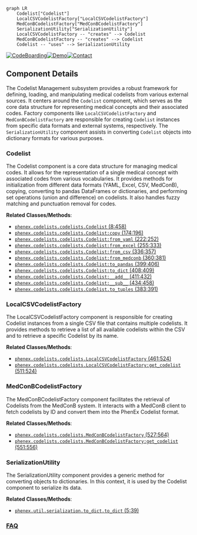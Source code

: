 ```mermaid
graph LR
    Codelist["Codelist"]
    LocalCSVCodelistFactory["LocalCSVCodelistFactory"]
    MedConBCodelistFactory["MedConBCodelistFactory"]
    SerializationUtility["SerializationUtility"]
    LocalCSVCodelistFactory -- "creates" --> Codelist
    MedConBCodelistFactory -- "creates" --> Codelist
    Codelist -- "uses" --> SerializationUtility
```
[![CodeBoarding](https://img.shields.io/badge/Generated%20by-CodeBoarding-9cf?style=flat-square)](https://github.com/CodeBoarding/CodeBoarding)[![Demo](https://img.shields.io/badge/Try%20our-Demo-blue?style=flat-square)](https://www.codeboarding.org/demo)[![Contact](https://img.shields.io/badge/Contact%20us%20-%20contact@codeboarding.org-lightgrey?style=flat-square)](mailto:contact@codeboarding.org)

## Component Details

The Codelist Management subsystem provides a robust framework for defining, loading, and manipulating medical codelists from various external sources. It centers around the `Codelist` component, which serves as the core data structure for representing medical concepts and their associated codes. Factory components like `LocalCSVCodelistFactory` and `MedConBCodelistFactory` are responsible for creating `Codelist` instances from specific data formats and external systems, respectively. The `SerializationUtility` component assists in converting `Codelist` objects into dictionary formats for various purposes.

### Codelist
The Codelist component is a core data structure for managing medical codes. It allows for the representation of a single medical concept with associated codes from various vocabularies. It provides methods for initialization from different data formats (YAML, Excel, CSV, MedConB), copying, converting to pandas DataFrames or dictionaries, and performing set operations (union and difference) on codelists. It also handles fuzzy matching and punctuation removal for codes.


**Related Classes/Methods**:

- <a href="https://github.com/Bayer-Group/PhenEx/blob/master/phenex/codelists/codelists.py#L8-L458" target="_blank" rel="noopener noreferrer">`phenex.codelists.codelists.Codelist` (8:458)</a>
- <a href="https://github.com/Bayer-Group/PhenEx/blob/master/phenex/codelists/codelists.py#L174-L196" target="_blank" rel="noopener noreferrer">`phenex.codelists.codelists.Codelist:copy` (174:196)</a>
- <a href="https://github.com/Bayer-Group/PhenEx/blob/master/phenex/codelists/codelists.py#L222-L252" target="_blank" rel="noopener noreferrer">`phenex.codelists.codelists.Codelist:from_yaml` (222:252)</a>
- <a href="https://github.com/Bayer-Group/PhenEx/blob/master/phenex/codelists/codelists.py#L255-L333" target="_blank" rel="noopener noreferrer">`phenex.codelists.codelists.Codelist:from_excel` (255:333)</a>
- <a href="https://github.com/Bayer-Group/PhenEx/blob/master/phenex/codelists/codelists.py#L336-L357" target="_blank" rel="noopener noreferrer">`phenex.codelists.codelists.Codelist:from_csv` (336:357)</a>
- <a href="https://github.com/Bayer-Group/PhenEx/blob/master/phenex/codelists/codelists.py#L360-L381" target="_blank" rel="noopener noreferrer">`phenex.codelists.codelists.Codelist:from_medconb` (360:381)</a>
- <a href="https://github.com/Bayer-Group/PhenEx/blob/master/phenex/codelists/codelists.py#L399-L406" target="_blank" rel="noopener noreferrer">`phenex.codelists.codelists.Codelist:to_pandas` (399:406)</a>
- <a href="https://github.com/Bayer-Group/PhenEx/blob/master/phenex/codelists/codelists.py#L408-L409" target="_blank" rel="noopener noreferrer">`phenex.codelists.codelists.Codelist:to_dict` (408:409)</a>
- <a href="https://github.com/Bayer-Group/PhenEx/blob/master/phenex/codelists/codelists.py#L411-L432" target="_blank" rel="noopener noreferrer">`phenex.codelists.codelists.Codelist:__add__` (411:432)</a>
- <a href="https://github.com/Bayer-Group/PhenEx/blob/master/phenex/codelists/codelists.py#L434-L458" target="_blank" rel="noopener noreferrer">`phenex.codelists.codelists.Codelist:__sub__` (434:458)</a>
- <a href="https://github.com/Bayer-Group/PhenEx/blob/master/phenex/codelists/codelists.py#L383-L391" target="_blank" rel="noopener noreferrer">`phenex.codelists.codelists.Codelist.to_tuples` (383:391)</a>


### LocalCSVCodelistFactory
The LocalCSVCodelistFactory component is responsible for creating Codelist instances from a single CSV file that contains multiple codelists. It provides methods to retrieve a list of all available codelists within the CSV and to retrieve a specific Codelist by its name.


**Related Classes/Methods**:

- <a href="https://github.com/Bayer-Group/PhenEx/blob/master/phenex/codelists/codelists.py#L461-L524" target="_blank" rel="noopener noreferrer">`phenex.codelists.codelists.LocalCSVCodelistFactory` (461:524)</a>
- <a href="https://github.com/Bayer-Group/PhenEx/blob/master/phenex/codelists/codelists.py#L511-L524" target="_blank" rel="noopener noreferrer">`phenex.codelists.codelists.LocalCSVCodelistFactory:get_codelist` (511:524)</a>


### MedConBCodelistFactory
The MedConBCodelistFactory component facilitates the retrieval of Codelists from the MedConB system. It interacts with a MedConB client to fetch codelists by ID and convert them into the PhenEx Codelist format.


**Related Classes/Methods**:

- <a href="https://github.com/Bayer-Group/PhenEx/blob/master/phenex/codelists/codelists.py#L527-L564" target="_blank" rel="noopener noreferrer">`phenex.codelists.codelists.MedConBCodelistFactory` (527:564)</a>
- <a href="https://github.com/Bayer-Group/PhenEx/blob/master/phenex/codelists/codelists.py#L551-L556" target="_blank" rel="noopener noreferrer">`phenex.codelists.codelists.MedConBCodelistFactory:get_codelist` (551:556)</a>


### SerializationUtility
The SerializationUtility component provides a generic method for converting objects to dictionaries. In this context, it is used by the Codelist component to serialize its data.


**Related Classes/Methods**:

- <a href="https://github.com/Bayer-Group/PhenEx/blob/master/phenex/util/serialization/to_dict.py#L5-L39" target="_blank" rel="noopener noreferrer">`phenex.util.serialization.to_dict.to_dict` (5:39)</a>




### [FAQ](https://github.com/CodeBoarding/GeneratedOnBoardings/tree/main?tab=readme-ov-file#faq)